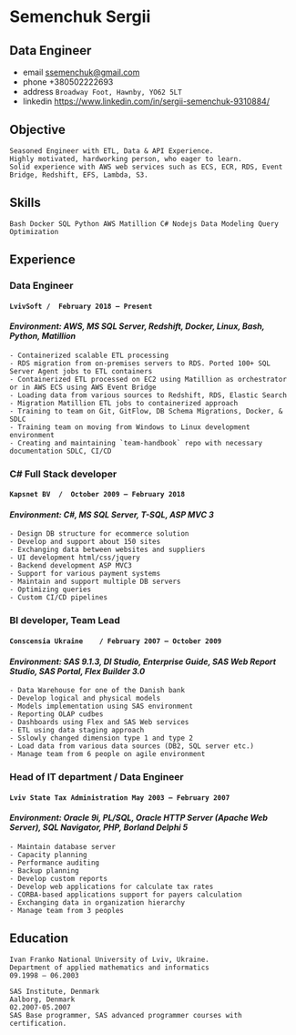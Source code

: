 # Semenchuk Sergii
## Data Engineer
 - email ssemenchuk@gmail.com
 - phone +380502222693
 - address `Broadway Foot, Hawnby, YO62 5LT`
 - linkedin https://www.linkedin.com/in/sergii-semenchuk-9310884/
## Objective
    Seasoned Engineer with ETL, Data & API Experience.
    Highly motivated, hardworking person, who eager to learn.
    Solid experience with AWS web services such as ECS, ECR, RDS, Event Bridge, Redshift, EFS, Lambda, S3.
## Skills
    Bash Docker SQL Python AWS Matillion C# Nodejs Data Modeling Query Optimization
## Experience
### Data Engineer 
#### `LvivSoft /  February 2018 – Present`
#### *Environment: AWS, MS SQL Server, Redshift, Docker, Linux, Bash, Python, Matillion*
    - Containerized scalable ETL processing
    - RDS migration from on-premises servers to RDS. Ported 100+ SQL Server Agent jobs to ETL containers
    - Containerized ETL processed on EC2 using Matillion as orchestrator or in AWS ECS using AWS Event Bridge
    - Loading data from various sources to Redshift, RDS, Elastic Search
    - Migration Matillion ETL jobs to containerized approach
    - Training to team on Git, GitFlow, DB Schema Migrations, Docker, & SDLC
    - Training team on moving from Windows to Linux development environment
    - Creating and maintaining `team-handbook` repo with necessary documentation SDLC, CI/CD
### C# Full Stack developer
#### `Kapsnet BV  /  October 2009 – February 2018`
#### *Environment: C#, MS SQL Server, T-SQL, ASP MVC 3*
    - Design DB structure for ecommerce solution
    - Develop and support about 150 sites
    - Exchanging data between websites and suppliers
    - UI development html/css/jquery
    - Backend development ASP MVC3
    - Support for various payment systems
    - Maintain and support multiple DB servers
    - Optimizing queries
    - Custom CI/CD pipelines
### BI developer, Team Lead
#### `Conscensia Ukraine	/ February 2007 – October 2009`
#### *Environment: SAS 9.1.3, DI Studio, Enterprise Guide, SAS Web Report Studio, SAS Portal, Flex Builder 3.0*
    - Data Warehouse for one of the Danish bank
    - Develop logical and physical models
    - Models implementation using SAS environment
    - Reporting OLAP cudbes
    - Dashboards using Flex and SAS Web services
    - ETL using data staging approach
    - Sslowly changed dimension type 1 and type 2
    - Load data from various data sources (DB2, SQL server etc.)
    - Manage team from 6 people on agile environment
### Head of IT department / Data Engineer
#### `Lviv State Tax Administration May 2003 – February 2007`
#### *Environment: Oracle 9i, PL/SQL, Oracle HTTP Server (Apache Web Server), SQL Navigator, PHP, Borland Delphi 5*
    - Maintain database server
    - Capacity planning
    - Performance auditing
    - Backup planning
    - Develop custom reports
    - Develop web applications for calculate tax rates
    - CORBA-based applications support for payers calculation
    - Exchanging data in organization hierarchy
    - Manage team from 3 peoples
## Education
    Ivan Franko National University of Lviv, Ukraine.
    Department of applied mathematics and informatics 
    09.1998 – 06.2003

    SAS Institute, Denmark
    Aalborg, Denmark 
    02.2007-05.2007
    SAS Base programmer, SAS advanced programmer courses with certification.